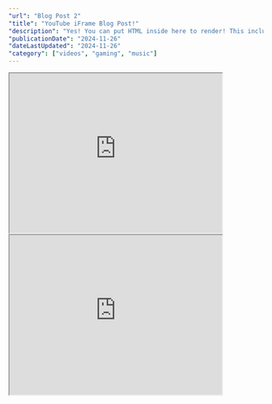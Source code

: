 ```yaml
---
"url": "Blog Post 2"
"title": "YouTube iFrame Blog Post!"
"description": "Yes! You can put HTML inside here to render! This includes Youtube Videos!"
"publicationDate": "2024-11-26"
"dateLastUpdated": "2024-11-26"
"category": ["videos", "gaming", "music"]
---
```


<iframe width="420" height="315"
src="https://www.youtube.com/embed/tgbNymZ7vqY">
</iframe>
<iframe width="420" height="315"
src="https://www.youtube.com/embed/MmB9b5njVbA">
</iframe>